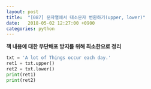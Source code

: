 ```yaml
---
layout: post
title:  "[087] 문자열에서 대소문자 변환하기(upper, lower)"
date:   2018-05-02 12:27:00 +0900
categories: python
---
```


**책 내용에 대한 무단배포 방지를 위해 최소한으로 정리**

```python
txt = 'A lot of Things occur each day.'
ret1 = txt.upper()
ret2 = txt.lower()
print(ret1)
print(ret2)
```